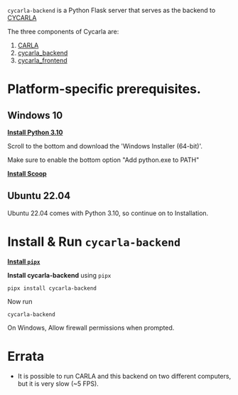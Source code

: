 `cycarla-backend` is a Python Flask server that serves as the backend to [CYCARLA](https://github.com/tensorturtle/cycarla)

The three components of Cycarla are:
1. [CARLA](https://github.com/carla-simulator/carla)
2. [cycarla_backend](https://github.com/tensorturtle/cycarla/tree/main/cycarla-backend)
3. [cycarla_frontend](https://github.com/tensorturtle/cycarla/tree/main/cycarla-frontend)

# Platform-specific prerequisites.

## Windows 10

[**Install Python 3.10**](https://www.python.org/downloads/release/python-31011)

Scroll to the bottom and download the 'Windows Installer (64-bit)'.

Make sure to enable the bottom option "Add python.exe to PATH"

[**Install Scoop**](https://scoop.sh/)

## Ubuntu 22.04

Ubuntu 22.04 comes with Python 3.10, so continue on to Installation.

# Install & Run `cycarla-backend`

[**Install `pipx`**](https://github.com/pypa/pipx#install-pipx)

**Install cycarla-backend** using `pipx`
```
pipx install cycarla-backend
```

Now run 

```
cycarla-backend
```

On Windows, Allow firewall permissions when prompted.


# Errata

+ It is possible to run CARLA and this backend on two different computers, but it is very slow (~5 FPS).

